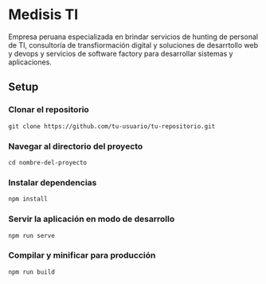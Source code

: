 # Medisis TI

Empresa peruana especializada en brindar servicios de hunting de personal de TI, consultoría de transfiormación digital y soluciones de desarrtollo web y devops y servicios de software factory para desarrollar sistemas y aplicaciones.

## Setup

### Clonar el repositorio

```
git clone https://github.com/tu-usuario/tu-repositorio.git
```

### Navegar al directorio del proyecto

```
cd nombre-del-proyecto
```

### Instalar dependencias

```
npm install
```

### Servir la aplicación en modo de desarrollo

```
npm run serve
```

### Compilar y minificar para producción

```
npm run build
```
